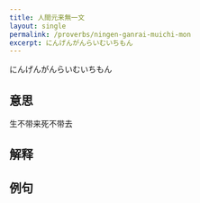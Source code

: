 ```yaml
---
title: 人間元来無一文
layout: single
permalink: /proverbs/ningen-ganrai-muichi-mon
excerpt: にんげんがんらいむいちもん
---
```


にんげんがんらいむいちもん

## 意思

生不带来死不带去

## 解释

## 例句

